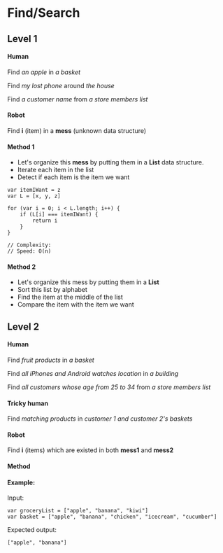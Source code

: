 # Find/Search 

## Level 1
#### Human
Find *an apple* in *a basket*

Find *my lost phone* around *the house*

Find *a customer name* from *a store members list*

#### Robot
Find **i** (item) in a **mess** (unknown data structure)

#### Method 1
- Let's organize this **mess** by putting them in a **List** data structure. 
- Iterate each item in the list 
- Detect if each item is the item we want

```
var itemIWant = z
var L = [x, y, z]

for (var i = 0; i < L.length; i++) {
	if (L[i] === itemIWant) {
    	return i
    }
}

// Complexity: 
// Speed: O(n)
```

#### Method 2
- Let's organize this mess by putting them in a **List**
- Sort this list by alphabet
- Find the item at the middle of the list
- Compare the item with the item we want


## Level 2
#### Human
Find *fruit products* in *a basket*

Find *all iPhones and Android watches location* in *a building*

Find *all customers whose age from 25 to 34* from *a store members list*

#### Tricky human
Find *matching products* in *customer 1 and customer 2's baskets* 

#### Robot
Find **i** (items) which are existed in both **mess1** and **mess2**

#### Method


#### Example:
Input:
```
var groceryList = ["apple", "banana", "kiwi"]
var basket = ["apple", "banana", "chicken", "icecream", "cucumber"]
```
Expected output:
```
["apple", "banana"]
```



